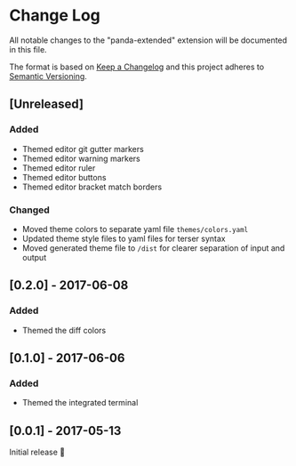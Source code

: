 # Change Log
All notable changes to the "panda-extended" extension will be documented in this
file.

The format is based on [Keep a Changelog](http://keepachangelog.com/)
and this project adheres to [Semantic Versioning](http://semver.org/).

## [Unreleased]
### Added
- Themed editor git gutter markers
- Themed editor warning markers
- Themed editor ruler
- Themed editor buttons
- Themed editor bracket match borders

### Changed
- Moved theme colors to separate yaml file `themes/colors.yaml`
- Updated theme style files to yaml files for terser syntax
- Moved generated theme file to `/dist` for clearer separation of input and output

## [0.2.0] - 2017-06-08
### Added
- Themed the diff colors

## [0.1.0] - 2017-06-06
### Added
- Themed the integrated terminal

## [0.0.1] - 2017-05-13
Initial release 🎉
